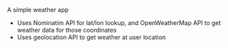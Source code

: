 A simple weather app

- Uses Nominatim API for lat/lon lookup, and OpenWeatherMap API to get weather data for those coordinates
- Uses geolocation API to get weather at user location
